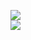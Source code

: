 [![](https://img.shields.io/badge/Made%20With-Github%20Spray-lightgrey.svg?style=for-the-badge&logo=github)](https://github.com/Annihil/github-spray#10050)  
[![](https://i.imgur.com/2DrTn0Z.gif)](https://github.com/Annihil/github-spray)
